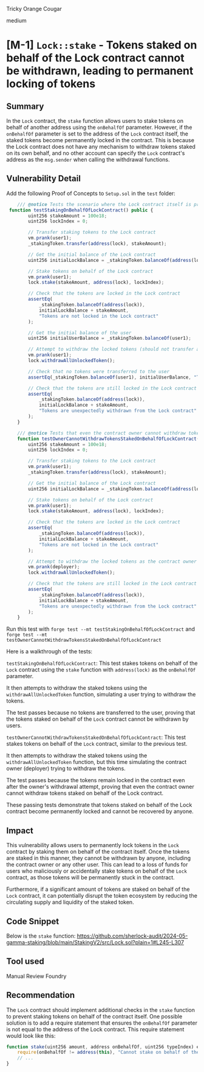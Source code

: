 Tricky Orange Cougar

medium

# [M-1] `Lock::stake` - Tokens staked on behalf of the Lock contract cannot be withdrawn, leading to permanent locking of tokens

## Summary
In the `Lock` contract, the `stake` function allows users to stake tokens on behalf of another address using the `onBehalfOf` parameter. However, if the `onBehalfOf` parameter is set to the address of the `Lock` contract itself, the staked tokens become permanently locked in the contract. This is because the Lock contract does not have any mechanism to withdraw tokens staked on its own behalf, and no other account can specify the `Lock` contract's address as the `msg.sender` when calling the withdrawal functions.

## Vulnerability Detail
Add the following Proof of Concepts to `Setup.sol` in the `test` folder:
```javascript
    /// @notice Tests the scenario where the Lock contract itself is provided as the onBehalfOf parameter in the stake function.
 function testStakingOnBehalfOfLockContract() public {
        uint256 stakeAmount = 100e18;
        uint256 lockIndex = 0;

        // Transfer staking tokens to the Lock contract
        vm.prank(user1);
        _stakingToken.transfer(address(lock), stakeAmount);

        // Get the initial balance of the Lock contract
        uint256 initialLockBalance = _stakingToken.balanceOf(address(lock));

        // Stake tokens on behalf of the Lock contract
        vm.prank(user1);
        lock.stake(stakeAmount, address(lock), lockIndex);

        // Check that the tokens are locked in the Lock contract
        assertEq(
            _stakingToken.balanceOf(address(lock)),
            initialLockBalance + stakeAmount,
            "Tokens are not locked in the Lock contract"
        );

        // Get the initial balance of the user
        uint256 initialUserBalance = _stakingToken.balanceOf(user1);

        // Attempt to withdraw the locked tokens (should not transfer any tokens)
        vm.prank(user1);
        lock.withdrawAllUnlockedToken();

        // Check that no tokens were transferred to the user
        assertEq(_stakingToken.balanceOf(user1), initialUserBalance, "Tokens were unexpectedly transferred to the user");

        // Check that the tokens are still locked in the Lock contract
        assertEq(
            _stakingToken.balanceOf(address(lock)),
            initialLockBalance + stakeAmount,
            "Tokens are unexpectedly withdrawn from the Lock contract"
        );
    }

    /// @notice Tests that even the contract owner cannot withdraw tokens staked on behalf of the Lock contract.
    function testOwnerCannotWithdrawTokensStakedOnBehalfOfLockContract() public {
        uint256 stakeAmount = 100e18;
        uint256 lockIndex = 0;

        // Transfer staking tokens to the Lock contract
        vm.prank(user1);
        _stakingToken.transfer(address(lock), stakeAmount);

        // Get the initial balance of the Lock contract
        uint256 initialLockBalance = _stakingToken.balanceOf(address(lock));

        // Stake tokens on behalf of the Lock contract
        vm.prank(user1);
        lock.stake(stakeAmount, address(lock), lockIndex);

        // Check that the tokens are locked in the Lock contract
        assertEq(
            _stakingToken.balanceOf(address(lock)),
            initialLockBalance + stakeAmount,
            "Tokens are not locked in the Lock contract"
        );

        // Attempt to withdraw the locked tokens as the contract owner (should not transfer any tokens)
        vm.prank(deployer);
        lock.withdrawAllUnlockedToken();

        // Check that the tokens are still locked in the Lock contract
        assertEq(
            _stakingToken.balanceOf(address(lock)),
            initialLockBalance + stakeAmount,
            "Tokens are unexpectedly withdrawn from the Lock contract"
        );
    }
```
Run this test with `forge test --mt testStakingOnBehalfOfLockContract` and `forge test --mt testOwnerCannotWithdrawTokensStakedOnBehalfOfLockContract`

Here is a walkthrough of the tests:

`testStakingOnBehalfOfLockContract`:
This test stakes tokens on behalf of the `Lock` contract using the `stake` function with `address(lock)` as the `onBehalfOf` parameter.

It then attempts to withdraw the staked tokens using the `withdrawAllUnlockedToken` function, simulating a user trying to withdraw the tokens.

The test passes because no tokens are transferred to the user, proving that the tokens staked on behalf of the `Lock` contract cannot be withdrawn by users.

`testOwnerCannotWithdrawTokensStakedOnBehalfOfLockContract`:
This test stakes tokens on behalf of the `Lock` contract, similar to the previous test.

It then attempts to withdraw the staked tokens using the `withdrawAllUnlockedToken` function, but this time simulating the contract owner (deployer) trying to withdraw the tokens.

The test passes because the tokens remain locked in the contract even after the owner's withdrawal attempt, proving that even the contract owner cannot withdraw tokens staked on behalf of the Lock contract.

These passing tests demonstrate that tokens staked on behalf of the Lock contract become permanently locked and cannot be recovered by anyone.

## Impact
This vulnerability allows users to permanently lock tokens in the `Lock` contract by staking them on behalf of the contract itself. Once the tokens are staked in this manner, they cannot be withdrawn by anyone, including the contract owner or any other user. This can lead to a loss of funds for users who maliciously or accidentally stake tokens on behalf of the `Lock` contract, as those tokens will be permanently stuck in the contract.

Furthermore, if a significant amount of tokens are staked on behalf of the `Lock` contract, it can potentially disrupt the token ecosystem by reducing the circulating supply and liquidity of the staked token.

## Code Snippet
Below is the `stake` function:
https://github.com/sherlock-audit/2024-05-gamma-staking/blob/main/StakingV2/src/Lock.sol?plain=1#L245-L307

## Tool used
Manual Review
Foundry

## Recommendation
The `Lock` contract should implement additional checks in the `stake` function to prevent staking tokens on behalf of the contract itself. One possible solution is to add a require statement that ensures the `onBehalfOf` parameter is not equal to the address of the Lock contract. This require statement would look like this:
```javascript
function stake(uint256 amount, address onBehalfOf, uint256 typeIndex) external override {
    require(onBehalfOf != address(this), "Cannot stake on behalf of the Lock contract");
    // ...
}
```
